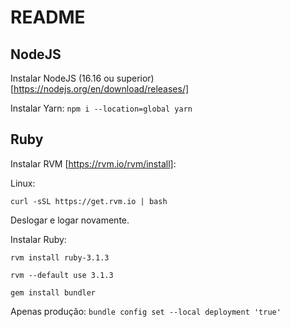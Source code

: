 # README

## NodeJS

Instalar NodeJS (16.16 ou superior) [https://nodejs.org/en/download/releases/]

Instalar Yarn: `npm i --location=global yarn`

## Ruby

Instalar RVM [https://rvm.io/rvm/install]:

Linux:

`curl -sSL https://get.rvm.io | bash`

Deslogar e logar novamente.

Instalar Ruby:

`rvm install ruby-3.1.3`

`rvm --default use 3.1.3`

`gem install bundler`

Apenas produção: `bundle config set --local deployment 'true'`
